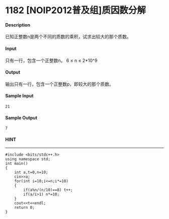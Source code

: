 # 1182 [NOIP2012普及组]质因数分解
#### Description
已知正整数n是两个不同的质数的乘积，试求出较大的那个质数。
#### Input
只有一行，包含一个正整数n。
6 ≤ n ≤ 2*10^9
#### Output
输出只有一行，包含一个正整数p，即较大的那个质数。
#### Sample Input
```
21
```
#### Sample Output
```
7
```
#### HINT
* * *
```
#include <bits/stdc++.h>
using namespace std;
int main()
{
    int a,t=0,n=10;
    cin>>a;
    for(int i=10;i<=n;i*=10)
    {
        if(a%n/(n/10)==8) t++;
        if(a/i>1) n*=10;
    }
    cout<<t<<endl;
    return 0;
}
```
